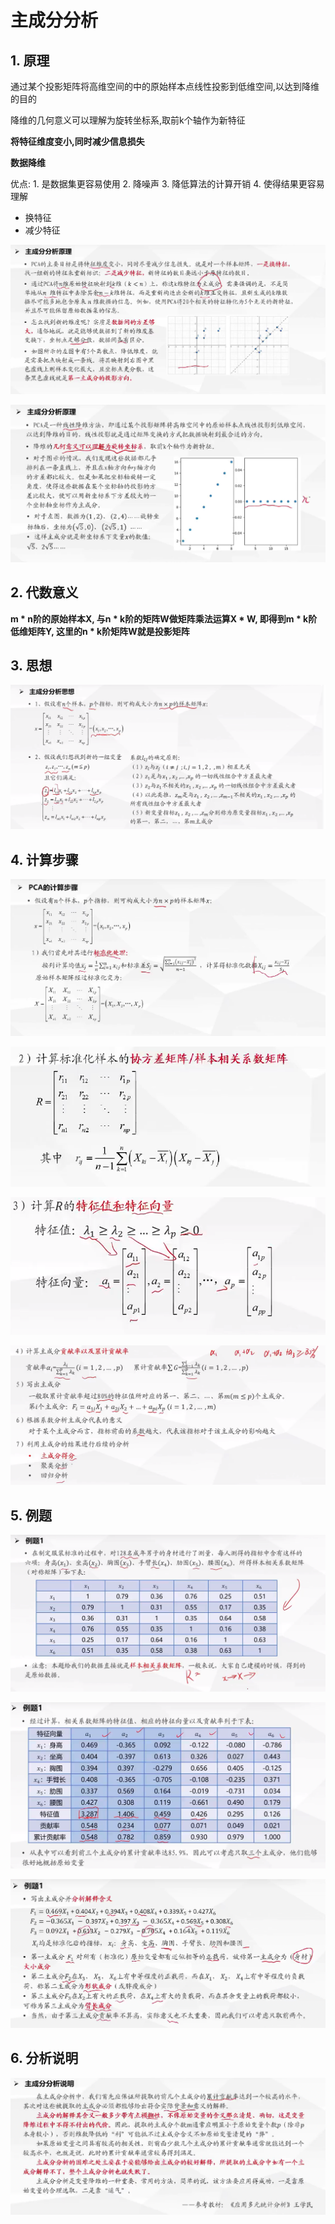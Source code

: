 # 主成分分析

## 1. 原理

通过某个投影矩阵将高维空间的中的原始样本点线性投影到低维空间,以达到降维的目的

降维的几何意义可以理解为旋转坐标系,取前k个轴作为新特征

**将特征维度变小,同时减少信息损失**

**数据降维**

优点: 1. 是数据集更容易使用  2. 降噪声  3. 降低算法的计算开销  4. 使得结果更容易理解

- 换特征
- 减少特征

![image-20240720193044474](img\image-20240720193044474.png)

![image-20240720194544304](img\image-20240720194544304.png)

## 2. 代数意义

**m * n阶的原始样本X, 与n * k阶的矩阵W做矩阵乘法运算X * W, 即得到m * k阶低维矩阵Y, 这里的n * k阶矩阵W就是投影矩阵**

## 3. 思想

![image-20240720195204889](img/image-20240720195204889.png)

## 4. 计算步骤

![image-20240720195408337](img/image-20240720195408337.png)

![image-20240720195620686](img/image-20240720195620686.png)

![image-20240720195851444](img/image-20240720195851444.png)

![image-20240720200115450](img/image-20240720200115450.png)

## 5. 例题

![image-20240720200250892](img/image-20240720200250892.png)

![image-20240720200349732](img/image-20240720200349732.png)

![image-20240720201214860](img/image-20240720201214860.png)

## 6. 分析说明

![image-20240720201637954](img/image-20240720201637954.png)